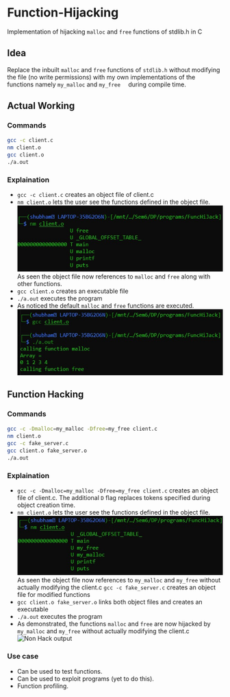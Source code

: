 # Function-Hijacking
Implementation of hijacking ```malloc``` and ```free``` functions of stdlib.h in C

## Idea
Replace the inbuilt ```malloc``` and ```free``` functions of ```stdlib.h``` without modifying the file (no write permissions) with my own implementations of the functions namely ```my_malloc``` and ```my_free  ``` during compile time.

## Actual Working
### Commands
```sh
gcc -c client.c
nm client.o
gcc client.o
./a.out
```
### Explaination
- ```gcc -c client.c``` creates an object file of client.c
- ```nm client.o``` lets the user see the functions defined in the object file. 
![nm command output](images/nm1.jpg)  
As seen the object file now references to ```malloc``` and ```free``` along with other functions.
- ```gcc client.o``` creates an executable file
- ```./a.out``` executes the program
- As noticed the default ```malloc``` and ```free``` functions are executed.
![Non Hack output](images/a1.jpg)

## Function Hacking
### Commands
```sh
gcc -c -Dmalloc=my_malloc -Dfree=my_free client.c
nm client.o
gcc -c fake_server.c
gcc client.o fake_server.o
./a.out
```
### Explaination
- ```gcc -c -Dmalloc=my_malloc -Dfree=my_free client.c``` creates an object file of client.c. The additional ```D``` flag replaces tokens specified during object creation time.
- ```nm client.o``` lets the user see the functions defined in the object file. 
![nm command output](images/nm2.jpg)
As seen the object file now references to ```my_malloc``` and ```my_free``` without actually modifying the client.c
```gcc -c fake_server.c``` creates an object file for modified functions
- ```gcc client.o fake_server.o``` links both object files and creates an executable
- ```./a.out``` executes the program
- As demonstrated, the functions ```malloc``` and ```free``` are now hijacked by ```my_malloc``` and ```my_free``` without actually modifying the client.c
![Non Hack output](images/a2.jpg)

### Use case
- Can be used to test functions.
- Can be used to exploit programs (yet to do this).
- Function profiling.